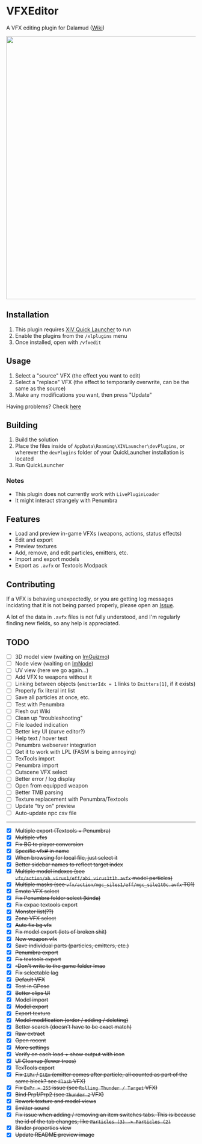 # VFXEditor
A VFX editing plugin for Dalamud  ([Wiki](https://github.com/0ceal0t/Dalamud-VFXEditor/wiki))

<img align="center" src="docs/preview.png" width="700px">

## Installation
1. This plugin requires [XIV Quick Launcher](https://github.com/goatcorp/FFXIVQuickLauncher) to run
2. Enable the plugins from the `/xlplugins` menu
3. Once installed, open with `/vfxedit`

## Usage
1. Select a "source" VFX (the effect you want to edit)
2. Select a "replace" VFX (the effect to temporarily overwrite, can be the same as the source)
3. Make any modifications you want, then press "Update"

Having problems? Check [here](https://github.com/0ceal0t/Dalamud-VFXEditor/wiki/Troubleshooting)

## Building
1. Build the solution
2. Place the files inside of `AppData\Roaming\XIVLauncher\devPlugins`, or wherever the `devPlugins` folder of your QuickLauncher installation is located
3. Run QuickLauncher

### Notes
* This plugin does not currently work with `LivePluginLoader`
* It might interact strangely with Penumbra

## Features
* Load and preview in-game VFXs (weapons, actions, status effects)
* Edit and export
* Preview textures
* Add, remove, and edit particles, emitters, etc.
* Import and export models
* Export as `.avfx` or Textools Modpack

## Contributing
If a VFX is behaving unexpectedly, or you are getting log messages incidating that it is not being parsed properly, please open an [Issue](https://github.com/0ceal0t/Dalamud-VFXEditor/issues).

A lot of the data in `.avfx` files is not fully understood, and I'm regularly finding new fields, so any help is appreciated.

## TODO
- [ ] 3D model view (waiting on [ImGuizmo](https://github.com/mellinoe/ImGui.NET/pull/218))
- [ ] Node view (waiting on [ImNode](https://github.com/mellinoe/ImGui.NET/pull/218))
- [ ] UV view (here we go again...)
- [ ] Add VFX to weapons without it
- [ ] Linking between objects (`emitterIdx = 1` links to `Emitters[1]`, if it exists)
- [ ] Properly fix literal int list
- [ ] Save all particles at once, etc.
- [ ] Test with Penumbra
- [ ] Flesh out Wiki
- [ ] Clean up "troubleshooting"
- [ ] File loaded indication
- [ ] Better key UI (curve editor?)
- [ ] Help text / hover text
- [ ] Penumbra webserver integration
- [ ] Get it to work with LPL (FASM is being annoying)
- [ ] TexTools import
- [ ] Penumbra import
- [ ] Cutscene VFX select
- [ ] Better error / log display
- [ ] Open from equipped weapon
- [ ] Better TMB parsing
- [ ] Texture replacement with Penumbra/Textools
- [ ] Update "try on" preview
- [ ] Auto-update npc csv file

---
- [x] ~~Multiple export (Textools + Penumbra)~~
- [x] ~~Multiple vfxs~~
- [x] ~~Fix BG to player conversion~~
- [x] ~~Specific vfx# in name~~
- [x] ~~When browsing for local file, just select it~~
- [x] ~~Better sidebar names to reflect target index~~
- [x] ~~Multiple model indexes (see `vfx/action/ab_virus1/eff/abi_virus1t1h.avfx` model particles)~~
- [x] ~~Multiple masks (see `vfx/action/mgc_siles1/eff/mgc_sile1t0c.avfx` TC1)~~
- [x] ~~Emote VFX select~~
- [x] ~~Fix Penumbra folder select (kinda)~~
- [x] ~~Fix expac textools export~~
- [x] ~~Monster list(??)~~
- [x] ~~Zone VFX select~~
- [x] ~~Auto fix bg vfx~~
- [x] ~~Fix model export (lots of broken shit)~~
- [x] ~~New weapon vfx~~
- [x] ~~Save individual parts (particles, emitters, etc.)~~
- [x] ~~Penumbra export~~
- [x] ~~Fix textools export~~
- [x] ~~-Don't write to the game folder lmao~~
- [x] ~~Fix selectable lag~~
- [x] ~~Default VFX~~
- [x] ~~Test in GPose~~
- [x] ~~Better clips UI~~
- [x] ~~Model import~~
- [x] ~~Model export~~
- [x] ~~Export texture~~
- [x] ~~Model modification (order / adding / deleting)~~
- [x] ~~Better search (doesn't have to be exact match)~~
- [x] ~~Raw extract~~
- [x] ~~Open recent~~
- [x] ~~More settings~~
- [x] ~~Verify on each load + show output with icon~~
- [x] ~~UI Cleanup (fewer trees)~~
- [x] ~~TexTools export~~
- [x] ~~Fix `ItPr` / `ItEm` (emitter comes after particle, all counted as part of the same block? see `Flash` VFX)~~
- [x] ~~Fix `BvPr = 255` issue (see `Rolling Thunder / Target` VFX)~~
- [x] ~~Bind Prp1/Prp2 (see `Thunder 2` VFX)~~
- [x] ~~Rework texture and model views~~
- [x] ~~Emitter sound~~
- [x] ~~Fix issue when adding / removing an item switches tabs. This is because the id of the tab changes, like `Particles (3) -> Particles (2)`~~
- [x] ~~Binder properties view~~
- [x] ~~Update README preview image~~